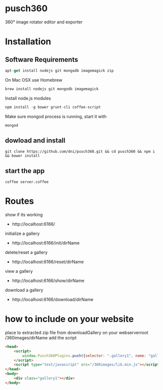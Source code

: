 pusch360
========

360° image rotator editor and exporter

# Installation

## Software Requirements

```js
apt-get install nodejs git mongodb imagemagick zip
```
On Mac OSX use Homebrew
```js
brew install nodejs git mongodb imagemagick
```
Install node.js modules
```js
npm install -g bower grunt-cli coffee-script
```
Make sure mongod process is running, start it with

```js
mongod
```

## dowload and install

```shell
git clone https://github.com/dni/pusch360.git && cd pusch360 && npm i && bower install
```

## start the app
```shell
coffee server.coffee
```

# Routes

show if its working
* http://localhost:6166/

initialize a gallery
* http://localhost:6166/init/dirName

delete/reset a gallery
* http://localhost:6166/reset/dirName

view a gallery
* http://localhost:6166/show/dirName

download a gallery
* http://localhost:6166/download/dirName

# how to include on your website

place to extracted zip file from downloadGallery on your webserverroot /360images/dirName
add the script

```html
<head>
    <script>
        window.Pusch360Plugins.push({selector: ".gallery1", name: "gallery1"});
    </script>
    <script type="text/javascript" src="/360images/lib.min.js"></script>
</head>
<body>
    <div class="gallery1"></div>
</body>
```

